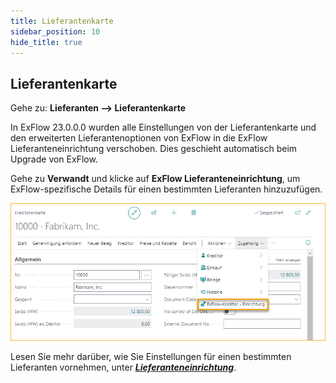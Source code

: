 ```yaml
---
title: Lieferantenkarte
sidebar_position: 10
hide_title: true
---
```

## Lieferantenkarte

Gehe zu: **Lieferanten --> Lieferantenkarte**

In ExFlow 23.0.0.0 wurden alle Einstellungen von der Lieferantenkarte und den erweiterten Lieferantenoptionen von ExFlow in die ExFlow Lieferanteneinrichtung verschoben. Dies geschieht automatisch beim Upgrade von ExFlow.

Gehe zu **Verwandt** und klicke auf **ExFlow Lieferanteneinrichtung**, um ExFlow-spezifische Details für einen bestimmten Lieferanten hinzuzufügen.

![Lieferantenkarte](../../images/Vendor-card-exflow-vendor-setup-001.png)

Lesen Sie mehr darüber, wie Sie Einstellungen für einen bestimmten Lieferanten vornehmen, unter [***Lieferanteneinrichtung***](https://docs.exflow.cloud/business-central/docs/user-manual/business-functionality/vendor-setup#vendor-setup).